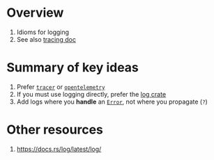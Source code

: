 # Overview
1. Idioms for logging
1. See also [tracing doc](./tracing.md)


# Summary of key ideas
1. Prefer [`tracer`]() or [`opentelemetry`](TODO)
1. If you must use logging directly, prefer the [log crate](https://docs.rs/log/latest/log/)
1. Add logs where you **handle** an [`Error`](https://docs.rs/anyhow/latest/anyhow/struct.Error.html), not where you propagate (`?`)


# Other resources
1. https://docs.rs/log/latest/log/